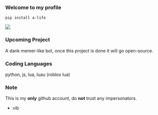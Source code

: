 ### Welcome to my profile

```
pip install a-life
```

<a href="https://github.com/vibOnTop" target="_blank"> <img src="https://discord.c99.nl/widget/theme-3/982746953651732560.png"/></a>


### Upcoming Project
A dank memer-like bot, once this project is done it will go open-source.

### Coding Languages
python, js, lua, luau (roblox lua)

### Note
This is my **only** github account, do __not__ trust any impersonators.

- vib
